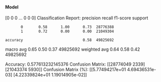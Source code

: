 #### Model
[0 0 0 ... 0 0 0]
Classification Report:
              precision    recall  f1-score   support

           0       0.58      1.00      0.73  28776388
           1       0.72      0.00      0.00  21049304

    accuracy                           0.58  49825692
   macro avg       0.65      0.50      0.37  49825692
weighted avg       0.64      0.58      0.42  49825692

Accuracy: 0.577613232145376
Confusion Matrix:
[[28774049     2339]
 [21043374     5930]]
Confusion Matrix (%):
[[5.77494217e+01 4.69436531e-03]
 [4.22339824e+01 1.19014905e-02]]
